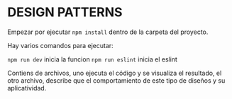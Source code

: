 # DESIGN PATTERNS

Empezar por ejecutar `npm install` dentro de la carpeta del proyecto.

Hay varios comandos para ejecutar:

`npm run dev` inicia la funcion
`npm run eslint` inicia el eslint

Contiens de archivos, uno ejecuta el código y se visualiza el resultado, el otro archivo, describe que el comportamiento de este tipo de diseños y su aplicatividad.
